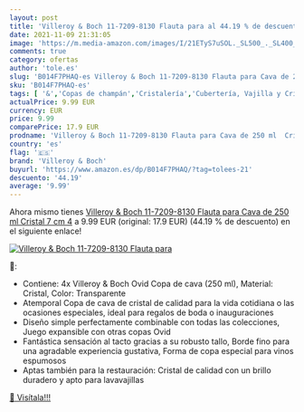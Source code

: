 ```yaml
---
layout: post
title: 'Villeroy & Boch 11-7209-8130 Flauta para al 44.19 % de descuento'
date: 2021-11-09 21:31:05
image: 'https://m.media-amazon.com/images/I/21ETyS7uSOL._SL500_._SL400_.jpg'
comments: true
category: ofertas
author: 'tole.es'
slug: 'B014F7PHAQ-es Villeroy & Boch 11-7209-8130 Flauta para Cava de 250 ml...'
sku: 'B014F7PHAQ-es'
tags: [ '&','Copas de champán','Cristalería','Cubertería, Vajilla y Cristalería','Hogar y cocina','boch','villeroy','villeroy & boch', ]
actualPrice: 9.99 EUR
currency: EUR
price: 9.99
comparePrice: 17.9 EUR
prodname: 'Villeroy & Boch 11-7209-8130 Flauta para Cava de 250 ml  Cristal  7 cm  4'
country: 'es'
flag: '🇪🇸'
brand: 'Villeroy & Boch'
buyurl: 'https://www.amazon.es/dp/B014F7PHAQ/?tag=tolees-21'
descuento: '44.19'
average: '9.99'
---
```


Ahora mismo tienes [Villeroy & Boch 11-7209-8130 Flauta para Cava de 250 ml  Cristal  7 cm  4](https://www.amazon.es/dp/B014F7PHAQ/?tag=tolees-21) a 9.99 EUR (original: 17.9 EUR) (44.19 %  de descuento) en el siguiente enlace!

[![Villeroy & Boch 11-7209-8130 Flauta para](https://m.media-amazon.com/images/I/21ETyS7uSOL._SL500_._SL400_.jpg)](https://www.amazon.es/dp/B014F7PHAQ/?tag=tolees-21)

🔎:

- Contiene: 4x Villeroy & Boch Ovid Copa de cava (250 ml), Material: Cristal, Color: Transparente
- Atemporal Copa de cava de cristal de calidad para la vida cotidiana o las ocasiones especiales, ideal para regalos de boda o inauguraciones
- Diseño simple perfectamente combinable con todas las colecciones, Juego expansible con otras copas Ovid
- Fantástica sensación al tacto gracias a su robusto tallo, Borde fino para una agradable experiencia gustativa, Forma de copa especial para vinos espumosos
- Aptas también para la restauración: Cristal de calidad con un brillo duradero y apto para lavavajillas

[🛒 Visítala!!!](https://www.amazon.es/dp/B014F7PHAQ/?tag=tolees-21)
